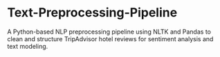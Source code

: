 # Text-Preprocessing-Pipeline
A Python-based NLP preprocessing pipeline using NLTK and Pandas to clean and structure TripAdvisor hotel reviews for sentiment analysis and text modeling.
